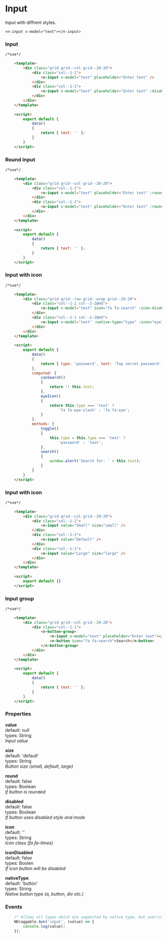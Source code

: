 # Input
Input with diffrent styles.

```vue
<n-input v-model="text"></n-input>
```

### Input

```html
/*vue*/

    <template>
        <div class="grid grid--col grid--20-20">
            <div class="col--1-1">
                <n-input v-model="text" placeholder="Enter text" />
            </div>
            <div class="col--1-1">
                <n-input v-model="text" placeholder="Enter text" :disabled="true" />
            </div>
        </div>
    </template>
    
    <script>
        export default {
            data()
            {
                return { text: '' };
            }
        } 
    </script>

```

### Round input

```html
/*vue*/

    <template>
        <div class="grid grid--col grid--20-20">
            <div class="col--1-1">
                <n-input v-model="text" placeholder="Enter text" :round="true" />
            </div>
            <div class="col--1-1">
                <n-input v-model="text" placeholder="Enter text" :round="true" :disabled="true" />
            </div>
        </div>
    </template>
    
    <script>
        export default {
            data()
            {
                return { text: '' };
            }
        } 
    </script>

```

### Input with icon

```html
/*vue*/

    <template>
        <div class="grid grid--row grid--wrap grid--20-20">
            <div class="col--1-1 col--1-2@md">
                <n-input v-model="text" icon="fa fa-search" :icon-disabled="!canSearch" icon-position="before" @icon-click="search" />
            </div>
            <div class="col--1-1 col--1-2@md">
                <n-input v-model="text" :native-type="type" :icon="eyeIcon" icon-position="after"  @icon-click="toggle" />
            </div>
        </div>
    </template>
    
    <script>
        export default {
            data()
            {
                return { type: 'password', text: 'Top secret password' };
            },
            computed: {
                canSearch()
                {
                    return !! this.text;
                },
                eyeIcon()
                {
                    return this.type === 'text' ?
                        'fa fa-eye-slash' : 'fa fa-eye';
                }
            },
            methods: {
                toggle()
                {
                    this.type = this.type === 'text' ?
                        'password' : 'text';
                },
                search()
                {
                    window.alert('Search for: ' + this.text);
                }
            }
        } 
    </script>

```

### Input with icon

```html
/*vue*/

    <template>
        <div class="grid grid--col grid--20-20">
            <div class="col--1-1">
                <n-input value="Small" size="small" />
            </div>
            <div class="col--1-1">
                <n-input value="Default" />
            </div>
            <div class="col--1-1">
                <n-input value="Large" size="large" />
            </div>
        </div>
    </template>
    
    <script>
        export default {} 
    </script>

```

### Input group

```html
/*vue*/

    <template>
        <div class="grid grid--col grid--20-20">
            <div class="col--1-1">
                <n-button-group>
                    <n-input v-model="text" placeholder="Enter text"></n-input>
                    <n-button icon="fa fa-search">Search</n-button>
                </n-button-group>
            </div>
        </div>
    </template>
    
    <script>
        export default {
            data()
            {
                return { text: '' };
            }
        } 
    </script>

```

### Properties
**value**  
default: null  
types: String  
_Input value_

**size**  
default: 'default'  
types: String  
_Button size (small, default, large)_

**round**  
default: false  
types: Boolean  
_If button is rounded_

**disabled**  
default: false  
types: Boolean  
_If button uses disabled style and mode_

**icon**  
default: ''  
types: String  
_Icon class (fa fa-times)_

**iconDisabled**  
default: false  
types: Boolen  
_If icon button will be disabled_

**nativeType**  
default: 'button'  
types: String  
_Native button type (a, button, div etc.)_

### Events
```javascript
    /* Allows all types which are supported by native type, but overrides default input event */
    NDraggable.$on('input', (value) => {
        console.log(value);
    });
```